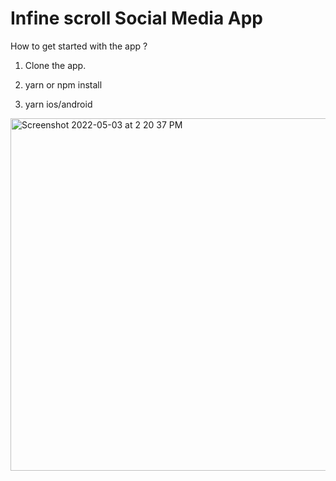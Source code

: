 # Infine scroll Social Media App

How to get started with the app ?

1. Clone the app.

2. yarn or npm install

3. yarn ios/android


<img width="564" alt="Screenshot 2022-05-03 at 2 20 37 PM" src="https://user-images.githubusercontent.com/24701916/166411924-ee6164d2-756b-4235-9fec-5afb87899b5b.png">
